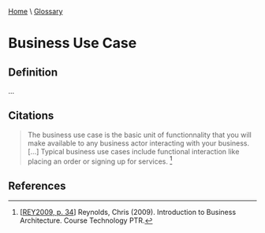 [Home](../../index.html) \ [Glossary](glossary.html)

# Business Use Case

## Definition

...  

## Citations

> The business use case is the basic unit of functionnality that you will make available to any business actor interacting with your business. [...] Typical business use cases include functional interaction like placing an order or signing up for services. [^1] 

## References

[^1]: [[REY2009, p. 34](../references/books/Introduction-to-Business-Architecture.html)] Reynolds, Chris (2009). Introduction to Business Architecture. Course Technology PTR.